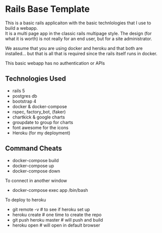 # Rails Base Template

This is a basic rails applicaiton with the basic technlologies that I use to build a webapp.  
It is a multi page app in the classic rails multipage style.  The design (for what it is worth) is not really for an 
end user, but for a site administrator. 

We assume that you are
using docker and heroku and that both are installed... but that is all that is required since the rails itself runs in docker.

This basic webapp has no authentication or APIs

## Technologies Used

* rails 5
* postgres db
* bootstrap 4
* docker & docker-compose
* rspec, factory_bot, (faker)
* chartkick & google charts
* groupdate to group for charts
* font awesome for the icons
* Heroku (for my deployment)

## Command Cheats

* docker-compose build
* docker-compose up
* docker-compose down

To connect in another window

* docker-compose exec app /bin/bash

To deploy to heroku

* git remote -v           # to see if heroku set up
* heroku create           # one time to create the repo
* git push heroku master  # will push and build
* heroku open             # will open in default browser
